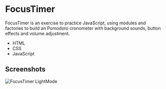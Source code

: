 # FocusTimer

FocusTimer is an exercise to practice JavaScript, using modules and factories to build an Pomodoro cronometer with background sounds, button effects and volume adjustment.

- HTML
- CSS
- JavaScript

## Screenshots

![FocusTimer LightMode](https://i.ibb.co/hBbqdxD/image.png)

